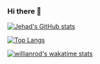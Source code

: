 ### Hi there 👋

<!--
**Jehadabuawwad/Jehadabuawwad** is a ✨ _special_ ✨ repository because its `README.md` (this file) appears on your GitHub profile.

Here are some ideas to get you started:

- 🔭 I’m currently working on ...
- 🌱 I’m currently learning ...
- 👯 I’m looking to collaborate on ...
- 🤔 I’m looking for help with ...
- 💬 Ask me about ...
- 📫 How to reach me: ...
- 😄 Pronouns: ...
- ⚡ Fun fact: ...
-->

[![Jehad's GitHub stats](https://github-readme-stats.vercel.app/api?username=Jehadabuawwad&show_icons=true&theme=github_dark)](https://github.com/Jehadabuawwad/github-readme-stats)

[![Top Langs](https://github-readme-stats.vercel.app/api/top-langs/?username=Jehadabuawwad&layout=compact&theme=github_dark)](https://github.com/Jehadabuawwad/github-readme-stats)

[![willianrod's wakatime stats](https://github-readme-stats.vercel.app/api/wakatime?username=Jehadabuawwad&theme=github_dark)](https://github.com/Jehadabuawwad/github-readme-stats)
